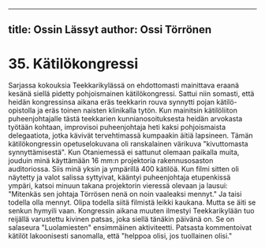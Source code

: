 
---
title: Ossin Lässyt
author: Ossi Törrönen
---

    
# 35. Kätilökongressi

Sarjassa kokouksia Teekkarikylässä on ehdottomasti mainittava eraanä kesänä siellä pidetty 
pohjoismainen kätilökongressi. Sattui niin somasti, että heidän kongressinsa aikana eräs teekkarin 
rouva synnytti pojan kätilö-opistolla ja eräs toinen naisten klinikalla tytön. Kun mainitsin kätilöliiton 
puheenjohtajalle tästä teekkarien kunnianosoituksesta heidän arvokasta työtään kohtaan, improvisoi 
puheenjohtaja heti kaksi pohjoismaista delegaatiota, jotka kävivät tervehtimassä kumpaakin äitiä 
lapsineen. Tämän kätilökongressin opetuselokuvana oli ranskalainen värikuva "kivuttomasta 
synnyttämisestä". Kun Otaniemessä ei sattunut olemaan paikalla muita, jouduin minä käyttämään 16 
mm:n projektoria rakennusosaston auditoriossa. Siis minä yksin ja ympärillä 400 kätilöä. Kun filmi 
sitten oli näytetty ja valot salissa syttyivat, kääntyi puheenjohtaja etupenkissä ympäri, katsoi minuun 
takana projektorin vieressä olevaan ja lausui: "Mitenkäs sen johtaja Törrösen nenä on noin vaaleaksi 
mennyt." Ja taisi todella olla mennyt. Olipa todella siitä filmistä leikki kaukana. Mutta se äiti se senkun 
hymyili vaan. Kongressin aikana muuten ilmestyi Teekkarikylään tuo reijällä varustettu kivinen patsas, 
joka siellä tänäkin päivänä on. Se on salaseura "Luolamiesten" ensimmäinen aktiviteetti. Patsasta 
kommentoivat kätilöt lakoonisesti sanomalla, että "helppoa olisi, jos tuollainen olisi."
